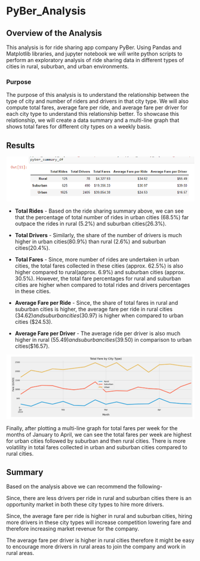 # PyBer_Analysis

## Overview of the Analysis

This analysis is for ride sharing app company PyBer. Using Pandas and Matplotlib libraries, and jupyter notebook we will write python scripts to perform an exploratory analysis of ride sharing data in different types of cities in rural, suburban, and urban environments. 

### Purpose
The purpose of this analysis is to understand the relationship between the type of city and number of riders and drivers in that city type. We will also compute total fares, average fare per ride, and average fare per driver for each city type to understand this relationship better. To showcase this relationship, we will create a data summary and a multi-line graph that shows total fares for different city types on a weekly basis.  

## Results

![Ride Sharing Summary](https://github.com/vedikanigam/PyBer_Analysis/blob/main/Resources/ride_sharing_summary.png)


- **Total Rides** -
Based on the ride sharing summary above, we can see that the percentage of total number of rides in urban cities (68.5%) far outpace the rides in rural (5.2%) and suburban cities(26.3%).

- **Total Drivers** -
Similarly, the share of the number of drivers is much higher in urban cities(80.9%) than rural (2.6%) and suburban cities(20.4%). 

- **Total Fares** -
Since, more number of rides are undertaken in urban cities, the total fares collected in these cities (approx. 62.5%) is also higher compared to rural(approx. 6.9%) and suburban cities (approx. 30.5%). However, the total fare percentages for rural and suburban cities are higher when compared to total rides and drivers percentages in these cities.

- **Average Fare per Ride** -
Since, the share of total fares in rural and suburban cities is higher, the average fare per ride in rural cities ($34.62) and suburban cities ($30.97) is higher when compared to urban cities ($24.53). 

- **Average Fare per Driver** -
The average ride per driver is also much higher in rural ($55.49) and suburban cities ($39.50) in comparison to urban cities($16.57).


![Total Fare by City Type](https://github.com/vedikanigam/PyBer_Analysis/blob/main/Resources/total_fare_by_citytype.png)


Finally, after plotting a multi-line graph for total fares per week for the months of January to April, we can see the total fares per week are highest for urban cities followed by suburban and then rural cities. There is more volatility in total fares collected in urban and suburban cities compared to rural cities.  

## Summary 
Based on the analysis above we can recommend the following-

Since, there are less drivers per ride in rural and suburban cities there is an opportunity market in both these city types to hire more drivers.

Since, the average fare per ride is higher in rural and suburban cities, hiring more drivers in these city types will increase competition lowering fare and therefore increasing market revenue for the company.

The average fare per driver is higher in rural cities therefore it might be easy to encourage more drivers in rural areas to join the company and work in rural areas. 